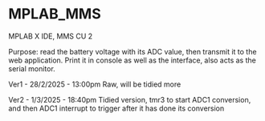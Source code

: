 # MPLAB_MMS

MPLAB X IDE, MMS CU 2

Purpose: read the battery voltage with its ADC value, then transmit it to the web application. Print it in console as well as the interface, also acts as the serial monitor. 

Ver1 - 28/2/2025 - 13:00pm
Raw, will be tidied more 


Ver2 - 1/3/2025 - 18:40pm 
Tidied version, tmr3 to start ADC1 conversion, and then ADC1 interrupt to trigger after it has done its conversion
